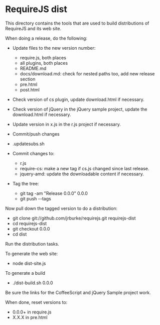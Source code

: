# RequireJS dist

This directory contains the tools that are used to build distributions of RequireJS and its web site.

When doing a release, do the following:

* Update files to the new version number:
    * require.js, both places
    * all plugins, both places
    * README.md
    * docs/download.md: check for nested paths too, add new release section
    * pre.html
    * post.html
* Check version of cs plugin, update download.html if necessary.
* Check version of jQuery in the jQuery sample project, update the download.html if necessary.
* Update version in x.js in the r.js project if necessary.
* Commit/push changes
* .updatesubs.sh
* Commit changes to:
    * r.js
    * require-cs: make a new tag if cs.js changed since last release.
    * jquery-amd: update the downloadable content if necessary.

* Tag the tree:
    * git tag -am "Release 0.0.0" 0.0.0
    * git push --tags

Now pull down the tagged version to do a distribution:

* git clone git://github.com/jrburke/requirejs.git requirejs-dist
* cd requirejs-dist
* git checkout 0.0.0
* cd dist

Run the distribution tasks.

To generate the web site:

* node dist-site.js

To generate a build

* ./dist-build.sh 0.0.0

Be sure the links for the CoffeeScript and jQuery Sample project work.

When done, reset versions to:

* 0.0.0+ in require.js
* X.X.X in pre.html
